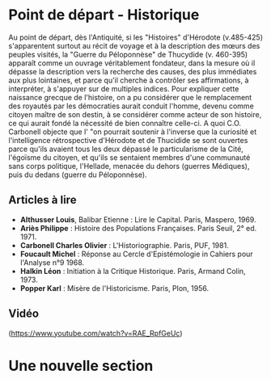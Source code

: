 # Point de départ - Historique
Au point de départ, dès l'Antiquité, si les "Histoires" d'Hérodote (v.485-425) s'apparentent surtout au récit de voyage et à la description des mœurs des peuples visités, la "Guerre du Péloponnèse" de Thucydide (v. 460-395) apparaît comme un ouvrage véritablement fondateur, dans la mesure où il dépasse la description vers la recherche des causes, des plus immédiates aux plus lointaines, et parce qu'il cherche à contrôler ses affirmations, à interpréter, à s'appuyer sur de multiples indices. Pour expliquer cette naissance grecque de l'histoire, on a pu considérer que le remplacement des royautés par les démocraties aurait conduit l'homme, devenu comme citoyen maître de son destin, à se considérer comme acteur de son histoire, ce qui aurait fondé la nécessité de bien connaître celle-ci. A quoi C.O. Carbonell objecte que l' "on pourrait soutenir à l'inverse que la curiosité et l'intelligence rétrospective d'Hérodote et de Thucidide se sont ouvertes parce qu'ils avaient tous les deux dépassé le particularisme de la Cité, l'égoïsme du citoyen, et qu'ils se sentaient membres d'une communauté sans corps politique, l'Hellade, menacée du dehors (guerres Médiques), puis du dedans (guerre du Péloponnèse).

## Articles à lire 
- **Althusser Louis**, Balibar Etienne : Lire le Capital. Paris, Maspero, 1969.
- **Ariès Philippe** : Histoire des Populations Françaises. Paris Seuil, 2° ed. 1971.
- **Carbonell Charles Olivier** : L'Historiographie. Paris, PUF, 1981.
- **Foucault Michel** : Réponse au Cercle d'Epistémologie in Cahiers pour l'Analyse n°9 1968.
- **Halkin Léon** : Initiation à la Critique Historique. Paris, Armand Colin, 1973.
- **Popper Karl** : Misère de l'Historicisme. Paris, Plon, 1956.


## Vidéo

(https://www.youtube.com/watch?v=RAE_RpfGeUc)


# Une nouvelle section
